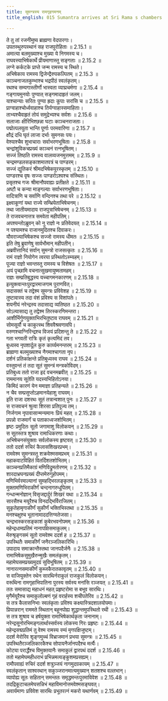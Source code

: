 ```yaml
---
title: सुमन्त्रस्य रामगृहगमनम्
title_english: 015 Sumantra arrives at Sri Rama s chambers

---
```

<div class="audioEmbed"  caption="श्रीराम-हरिसीताराममूर्ति-घनपाठिभ्यां वचनम्" src="https://archive.org/download/Ramayana-recitation-Sriram-harisItArAmamUrti-Ghanapaati-v2/Kanda_2/Kanda_2_AYK-015-Sumanthrasya_Ramagruha_Gamanam_.mp3"></div>

  
ते तु तां रजनीमुष्य ब्राह्मणा वेदपारगाः।  
उपतस्थुरुपस्थानं सह राजपुरोहिताः ॥ 2.15.1 ॥   
अमात्या बलमुख्याश्च मुख्या ये निगमस्य च।  
राघवस्याभिषेकार्थे प्रीयमाणास्तु सङ्गताः ॥ 2.15.2 ॥   
लग्ने कर्कटके प्राप्ते जन्म रामस्य च स्थिते।  
अभिषेकाय रामस्य द्विजेन्द्रैरुपकल्पितम् ॥ 2.15.3 ॥   
काञ्चनाजलकुम्भाश्च भद्रपीठं स्वलंकृतम्।  
रथश्च सम्यगास्तीर्णो भास्वता व्याघ्रचर्मणा ॥ 2.15.4 ॥   
गङ्गायमुनयोः पुण्यात् सङ्गमादाहृतं जलम्।  
याश्चान्याः सरितः पुण्या ह्रदाः कूपाः सरांसि च ॥ 2.15.5 ॥   
प्राग्वाहाश्चोर्ध्ववाहाश्च तिर्यग्वाहास्समाहिताः।  
ताभ्यश्चैवाहृतं तोयं समुद्रेभ्यश्च सर्वशः ॥ 2.15.6 ॥   
सलाजाः क्षीरिभिश्छन्ना घटाः काञ्चनराजताः।  
पद्मोत्पलयुता भान्ति पूर्णाः परमवारिणा ॥ 2.15.7 ॥   
क्षौद्रं दधि घृतं लाजा दर्भाः सुमनसः पयः।  
वेश्याश्चैव शुभाचाराः सर्वाभरणभूषिताः ॥ 2.15.8 ॥   
चन्द्रांशुविकचप्रख्यं काञ्चनं रत्नभूषितम्।  
सज्जं तिष्ठति रामस्य वालव्यजनमुत्तमम् ॥ 2.15.9 ॥   
चन्द्रमण्डलसङ्काशमातपत्रं च पाण्डरम्।  
सज्जं द्युतिकरं श्रीमदभिषेकपुरस्कृतम् ॥ 2.15.10 ॥   
पाण्डरश्च वृषः सज्जः पाण्डरोऽश्वश्च संस्थितः।  
प्रसृतश्च गजः श्रीमानौपवाह्यः प्रतीक्षते ॥ 2.15.11 ॥   
अष्टौ च कन्या माङ्गल्याः सर्वाभरणभूषिताः।  
वादित्राणि च सर्वाणि वन्दिनश्च तथा परे ॥ 2.15.12 ॥   
इक्ष्वाकूणां यथा राज्ये सम्भ्रियेताभिषेचनम्।  
तथा जातीयमादाय राजपुत्राभिषेचनम् ॥ 2.15.13 ॥   
ते राजवचनात्तत्र समवेता महीपतिम्।  
अपश्यन्तोऽब्रुवन् को नु राज्ञो नः प्रतिवेदयत् ॥ 2.15.14 ॥   
न पश्यामश्च राजानमुदितश्च दिवाकरः।  
यौवराज्याभिषेकश्च सज्जो रामस्य धीमतः ॥ 2.15.15 ॥   
इति तेषु ब्रुवाणेषु सार्वभौमान् महीपतीन्।  
अब्रवीत्तानिदं सर्वान् सुमन्त्रो राजसत्कृतः ॥ 2.15.16 ॥   
रामं राज्ञो नियोगेन त्वरया प्रस्थितोऽस्म्यहम्।  
पूज्या राज्ञो भवन्तस्तु रामस्य च विशेषतः ॥ 2.15.17 ॥   
अयं पृच्छामि वचनात्सुखमायुष्मतामहम्।  
राज्ञः सम्प्रतिबुद्धस्य यच्चागमनकारणम् ॥ 2.15.18 ॥   
इत्युक्त्वान्तःपुरद्वारमाजगाम पुराणवित्।  
सदासक्तं च तद्वेश्म सुमन्त्रः प्रविवेशह ॥ 2.15.19 ॥   
तुष्टावास्य तदा वंशं प्रविश्य स विशांपतेः।  
शयनीयं नरेन्द्रस्य तदासाद्य व्यतिष्ठत ॥ 2.15.20 ॥   
सोऽत्यासाद्य तु तद्वेश्म तिरस्करणिमन्तरा।  
आशीर्भिर्गुणयुक्ताभिरभितुष्टाव राघवम् ॥ 2.15.21 ॥   
सोमसूर्यौ च काकुत्स्थ शिववैश्रवणावपि।  
वरुणश्चाग्निरिन्द्रश्च विजयं प्रदिशन्तु ते ॥ 2.15.22 ॥   
गता भगवती रात्रिः कृतं कृत्यमिदं तव।  
बुध्यस्व नृपशार्दूल कुरु कार्य्यमनन्तरम् ॥ 2.15.23 ॥   
ब्राह्मणा बलमुख्याश्च नैगमाश्चागता नृप।  
दर्शनं प्रतिकांक्षन्ते प्रतिबुध्यस्व राघव ॥ 2.15.24 ॥   
वस्तुवन्तं तं तदा सूतं सुमन्त्रं मन्त्रकोविदम्।  
प्रतिबुध्य ततो राजा इदं वचनमब्रवीत् ॥ 2.15.25 ॥   
राममानय सूतेति यदस्यभिहितोऽनया।  
किमिदं कारणं येन ममाज्ञा प्रतिहन्यते ॥ 2.15.26 ॥   
न चैव सम्प्रसुप्तोऽहमानयेहाशु राघवम्।  
इति राजा दशरथः सूतं तत्रान्वशात् पुनः ॥ 2.15.27 ॥   
स राजवचनं श्रुत्वा शिरसा प्रतिपूज्य तम्।  
निर्जगाम नृपावासान्मन्यमानः प्रियं महत् ॥ 2.15.28 ॥   
प्रपन्नो राजमार्गं च पताकाध्वजशोभितम्।  
हृष्टः प्रमुदितः सूतो जगामाशु विलोकयन् ॥ 2.15.29 ॥   
स सूतस्तत्र शुश्राव रामाधिकरणाः कथाः।  
अभिषेचनसंयुक्ताः सर्वलोकस्य हृष्टवत् ॥ 2.15.30 ॥   
ततो ददर्श रुचिरं कैलासशिखरप्रभम्।  
रामवेश्म सुमन्त्रस्तु शक्रवेश्मसमप्रभम् ॥ 2.15.31 ॥   
महाकवाटविहितं वितर्दिशतशोभितम्।  
काञ्चनप्रतिमैकाग्रं मणिविद्रुमतोरणम् ॥ 2.15.32 ॥   
शारदाभ्रघनप्रख्यं दीप्तमेरुगुहोपमम्।  
मणिभिर्वरमाल्यानां सुमहद्भिरलङ्कृतम् ॥ 2.15.33 ॥   
मुक्तामणिभिराकीर्णं चन्दनागरुधूपितम्।  
गन्धान्मनोज्ञान् विसृजद्दार्दुरं शिखरं यथा ॥ 2.15.34 ॥   
सारसैश्च मयूरैश्च विनदद्भिर्विराजितम्।  
सुकृतेहामृगाकीर्णं सुकीर्णं भक्तिभिस्तथा ॥ 2.15.35 ॥   
मनश्चक्षुश्च भूतानामाददत्तिग्मतेजसा।  
चन्द्रभास्करसङ्काशं कुबेरभवनोपमम् ॥ 2.15.36 ॥   
महेन्द्रधामप्रतिमं नानापक्षिसमाकुलम्।  
मेरुश्रृङ्गसमं सूतो रामवेश्म ददर्श ह ॥ 2.15.37 ॥   
उपस्थितैः समाकीर्णं जनैरञ्जलिकारिभिः।  
उपादाय समाक्रान्तैस्तथा जानपदैर्जनैः ॥ 2.15.38 ॥   
रामाभिषेकसुमुखैरुन्मुखैः समलंकृतम्।  
महामेघसमप्रख्यमुदग्रं सुविभूषितम् ॥ 2.15.39 ॥   
नानारत्नसमाकीर्णं कुब्जकैरातकावृतम् ॥ 2.15.40 ॥   
स वाजियुक्तेन रथेन सारथिर्नराकुलं राजकुलं विलोकयन्।  
वरूथिना रामगृहाभिपातिना पुरस्य सर्वस्य मनांसि रञ्जयत् ॥ 2.15.41 ॥   
ततः समासाद्य महाधनं महत् प्रहृष्टरोमा स बभूव सारथिः।  
मृगैर्मयूरैश्च समाकुलोल्बणं गृहं वरार्हस्य शचीपतेरिव ॥ 2.15.42 ॥   
स तत्र कैलासनिभाः स्वलंकृताः प्रविश्य कक्ष्यास्त्रिदशालयोपमाः।  
प्रियान्नरान् राममते स्थितान् बहूनपोह्य शुद्धान्तमुपस्थितो रथी ॥ 2.15.43 ॥   
स तत्र शुश्राव च हर्षयुक्ता रामाभिषेकार्थकृता जनानाम्।  
नरेन्द्रसूनोरभिमङ्गलार्थास्सर्वस्य लोकस्य गिरः प्रहृष्टः ॥ 2.15.44 ॥   
महेन्द्रसद्मप्रतिमं तु वेश्म रामस्य रम्यं मृगपक्षिजुष्टम्।  
ददर्श मेरोरिव शृङ्गमुच्चं विभ्राजमानं प्रभया सुमन्त्रः ॥ 2.15.45 ॥   
उपस्थितैरञ्जलिकारकैश्च सोपायनैर्जानपदैश्च मर्त्यैः।  
कोट्या परार्द्धैश्च विमुक्तयानैः समाकुलं द्वारपथं ददर्श ॥ 2.15.46 ॥   
ततो महामेघमहीधराभं प्रभिन्नमत्यङ्कुशमप्रसह्यम्।  
रामौपवाह्यं रुचिरं ददर्श शत्रुञ्जयं नागमुदग्रकायम् ॥ 2.15.47 ॥   
स्वलंकृतान् साश्वरथान् सकुञ्जरानमात्यमुख्यान् शतशश्च वल्लभान्।  
व्यापोह्य सूतः सहितान् समन्ततः समृद्धमन्तःपुरमाविवेश ॥ 2.15.48 ॥   
तदद्रिकूटाचलमेघसन्निभं महाविमानोत्तमवेश्मसङ्घवत्।  
अवार्यमाणः प्रविवेश सारथिः प्रभूतरत्नं मकरो यथार्णवम् ॥ 2.15.49 ॥   
